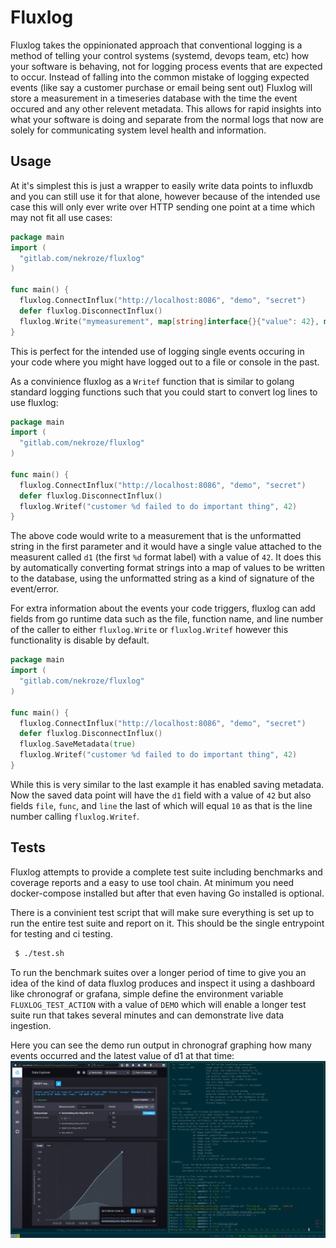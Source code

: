 # Fluxlog

Fluxlog takes the oppinionated approach that conventional logging is a method of telling your control systems (systemd, devops team, etc) how your software is behaving, not for logging process events that are expected to occur. Instead of falling into the common mistake of logging expected events (like say a customer purchase or email being sent out) Fluxlog will store a measurement in a timeseries database with the time the event occured and any other relevent metadata. This allows for rapid insights into what your software is doing and separate from the normal logs that now are solely for communicating system level health and information.

## Usage

At it's simplest this is just a wrapper to easily write data points to influxdb and you can still use it for that alone, however because of the intended use case this will only ever write over HTTP sending one point at a time which may not fit all use cases:

```go
package main
import (
  "gitlab.com/nekroze/fluxlog"
)

func main() {
  fluxlog.ConnectInflux("http://localhost:8086", "demo", "secret")
  defer fluxlog.DisconnectInflux()
  fluxlog.Write("mymeasurement", map[string]interface{}{"value": 42}, map[string]string{"locationtag": "earth"})
}
```

This is perfect for the intended use of logging single events occuring in your code where you might have logged out to a file or console in the past.

As a convinience fluxlog as a `Writef` function that is similar to golang standard logging functions such that you could start to convert log lines to use fluxlog:

```go
package main
import (
  "gitlab.com/nekroze/fluxlog"
)

func main() {
  fluxlog.ConnectInflux("http://localhost:8086", "demo", "secret")
  defer fluxlog.DisconnectInflux()
  fluxlog.Writef("customer %d failed to do important thing", 42)
}
```

The above code would write to a measurement that is the unformatted string in the first parameter and it would have a single value attached to the measurent called `d1` (the first `%d` format label) with a value of `42`. It does this by automatically converting format strings into a map of values to be written to the database, using the unformatted string as a kind of signature of the event/error.

For extra information about the events your code triggers, fluxlog can add fields from go runtime data such as the file, function name, and line number of the caller to either `fluxlog.Write` or `fluxlog.Writef` however this functionality is disable by default.

```go
package main
import (
  "gitlab.com/nekroze/fluxlog"
)

func main() {
  fluxlog.ConnectInflux("http://localhost:8086", "demo", "secret")
  defer fluxlog.DisconnectInflux()
  fluxlog.SaveMetadata(true)
  fluxlog.Writef("customer %d failed to do important thing", 42)
}
```

While this is very similar to the last example it has enabled saving metadata. Now the saved data point will have the `d1` field with a value of `42` but also fields `file`, `func`, and `line` the last of which will equal `10` as that is the line number calling `fluxlog.Writef`.

## Tests

Fluxlog attempts to provide a complete test suite including benchmarks and coverage reports and a easy to use tool chain. At minimum you need docker-compose installed but after that even having Go installed is optional.

There is a convinient test script that will make sure everything is set up to run the entire test suite and report on it. This should be the single entrypoint for testing and ci testing.

```bash
 $ ./test.sh
```

To run the benchmark suites over a longer period of time to give you an idea of the kind of data fluxlog produces and inspect it using a dashboard like chronograf or grafana, simple define the environment variable `FLUXLOG_TEST_ACTION` with a value of `DEMO` which will enable a longer test suite run that takes several minutes and can demonstrate live data ingestion.

Here you can see the demo run output in chronograf graphing how many events occurred and the latest value of d1 at that time:
![demo](benchmark_demo.png)
